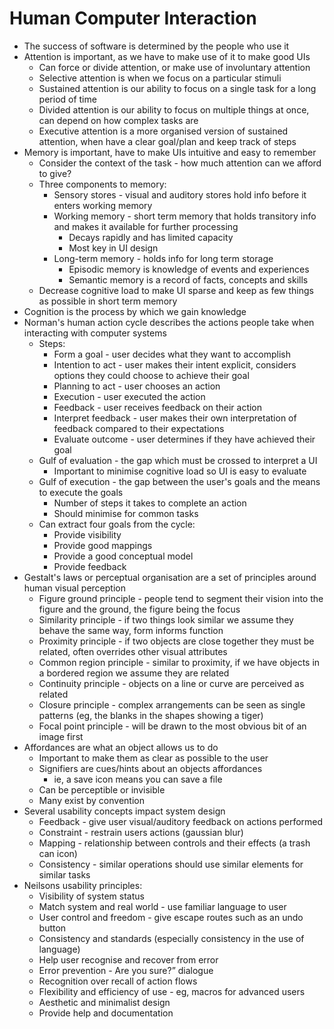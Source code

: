 # Human Computer Interaction

- The success of software is determined by the people who use it
- Attention is important, as we have to make use of it to make good UIs
  - Can force or divide attention, or make use of involuntary attention
  - Selective attention is when we focus on a particular stimuli
  - Sustained attention is our ability to focus on a single task for a long period of time
  - Divided attention is our ability to focus on multiple things at once, can depend on how complex tasks are
  - Executive attention is a more organised version of sustained attention, when have a clear goal/plan and keep track of steps
- Memory is important, have to make UIs intuitive and easy to remember
  - Consider the context of the task - how much attention can we afford to give?
  - Three components to memory:
    - Sensory stores - visual and auditory stores hold info before it enters working memory
    - Working memory - short term memory that holds transitory info and makes it available for further processing
      - Decays rapidly and has limited capacity
      - Most key in UI design
    - Long-term memory - holds info for long term storage
      - Episodic memory is knowledge of events and experiences
      - Semantic memory is a record of facts, concepts and skills
  - Decrease cognitive load to make UI sparse and keep as few things as possible in short term memory
- Cognition is the process by which we gain knowledge
- Norman's human action cycle describes the actions people take when interacting with computer systems
  - Steps:
    - Form a goal - user decides what they want to accomplish
    - Intention to act - user makes their intent explicit, considers options they could choose to achieve their goal
    - Planning to act - user chooses an action
    - Execution - user executed the action
    - Feedback - user receives feedback on their action
    - Interpret feedback - user makes their own interpretation of feedback compared to their expectations
    - Evaluate outcome - user determines if they have achieved their goal
  - Gulf of evaluation - the gap which must be crossed to interpret a UI
    - Important to minimise cognitive load so UI is easy to evaluate
  - Gulf of execution - the gap between the user's goals and the means to execute the goals
    - Number of steps it takes to complete an action
    - Should minimise for common tasks
  - Can extract four goals from the cycle:
    - Provide visibility
    - Provide good mappings
    - Provide a good conceptual model
    - Provide feedback
- Gestalt's laws or perceptual organisation are a set of principles around human visual perception
  - Figure ground principle - people tend to segment their vision into the figure and the ground, the figure being the focus
  - Similarity principle - if two things look similar we assume they behave the same way, form informs function
  - Proximity principle - if two objects are close together they must be related, often overrides other visual attributes
  - Common region principle - similar to proximity, if we have objects in a bordered region we assume they are related
  - Continuity principle - objects on a line or curve are perceived as related
  - Closure principle - complex arrangements can be seen as single patterns (eg, the blanks in the shapes showing a tiger)
  - Focal point principle - will be drawn to the most obvious bit of an image first
- Affordances are what an object allows us to do
  - Important to make them as clear as possible to the user
  - Signifiers are cues/hints about an objects affordances
    - ie, a save icon means you can save a file
  - Can be perceptible or invisible
  - Many exist by convention
- Several usability concepts impact system design
  - Feedback - give user visual/auditory feedback on actions performed
  - Constraint - restrain users actions (gaussian blur)
  - Mapping - relationship between controls and their effects (a trash can icon)
  - Consistency - similar operations should use similar elements for similar tasks
- Neilsons usability principles:
  - Visibility of system status
  - Match system and real world - use familiar language to user
  - User control and freedom - give escape routes such as an undo button
  - Consistency and standards (especially consistency in the use of language)
  - Help user recognise and recover from error
  - Error prevention - Are you sure?” dialogue
  - Recognition over recall of action flows
  - Flexibility and efficiency of use - eg, macros for advanced users
  - Aesthetic and minimalist design
  - Provide help and documentation
